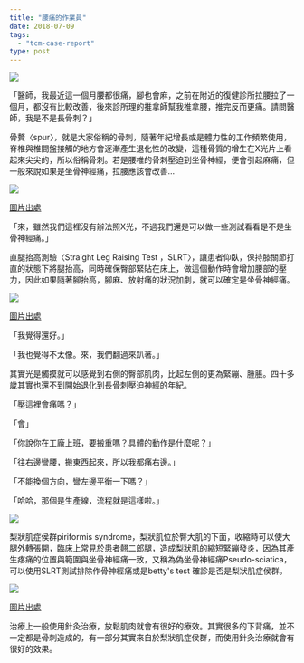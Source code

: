 ```yaml
---
title: "腰痛的作業員"
date: 2018-07-09
tags: 
  - "tcm-case-report"
type: post
---
```


![](/images/uploads/slinky-300x225.jpg)

「醫師，我最近這一個月腰都很痛，腳也會麻，之前在附近的復健診所拉腰拉了一個月，都沒有比較改善，後來診所理的推拿師幫我推拿腰，推完反而更痛。請問醫師，我是不是長骨刺？」

骨贅〈spur〉，就是大家俗稱的骨刺，隨著年紀增長或是體力性的工作頻繁使用，脊椎與椎間盤接觸的地方會逐漸產生退化性的改變，這種骨質的增生在X光片上看起來尖尖的，所以俗稱骨刺。若是腰椎的骨刺壓迫到坐骨神經，便會引起麻痛，但一般來說如果是坐骨神經痛，拉腰應該會改善...

![](/images/uploads/spurs-232x300.jpg)

[圖片出處](https://www.spinemd.com/symptoms-conditions/bone-spurs)

「來，雖然我們這裡沒有辦法照X光，不過我們還是可以做一些測試看看是不是坐骨神經痛。」

直腿抬高測驗〈Straight Leg Raising Test ，SLRT〉，讓患者仰臥，保持膝關節打直的狀態下將腿抬高，同時確保臀部緊貼在床上，做這個動作時會增加腰部的壓力，因此如果隨著腳抬高，腳麻、放射痛的狀況加劇，就可以確定是坐骨神經痛。

![](/images/uploads/SLRT-300x238.jpg)

[圖片出處](http://infostyles.com/articles/exercises-to-lose-legs-fat/)

「我覺得還好。」

「我也覺得不太像。來，我們翻過來趴著。」

其實光是觸摸就可以感覺到右側的臀部肌肉，比起左側的更為緊繃、腫脹。四十多歲其實也還不到開始退化到長骨刺壓迫神經的年紀。

「壓這裡會痛嗎？」

「會」

「你說你在工廠上班，要搬重嗎？具體的動作是什麼呢？」

「往右邊彎腰，搬東西起來，所以我都痛右邊。」

「不能換個方向，彎左邊平衡一下嗎？」

「哈哈，那個是生產線，流程就是這樣啦。」

![](/images/uploads/pisiform-300x200.jpg)

梨狀肌症侯群piriformis syndrome，梨狀肌位於臀大肌的下面，收縮時可以使大腿外轉張開，臨床上常見於患者翹二郎腿，造成梨狀肌的縮短緊繃發炎，因為其產生疼痛的位置與範圍與坐骨神經痛一致，又稱為偽坐骨神經痛Pseudo-sciatica，可以使用SLRT測試排除作骨神經痛或是betty's test 確診是否是梨狀肌症侯群。

![](/images/uploads/piriformis-syndrome-300x235.jpg)

[圖片出處](https://www.epainassist.com/manual-therapy/massage-therapy/piriformis-syndrome-massage-treatment)

治療上一般使用針灸治療，放鬆肌肉就會有很好的療效。其實很多的下背痛，並不一定都是骨刺造成的，有一部分其實來自於梨狀肌症侯群，而使用針灸治療就會有很好的效果。
